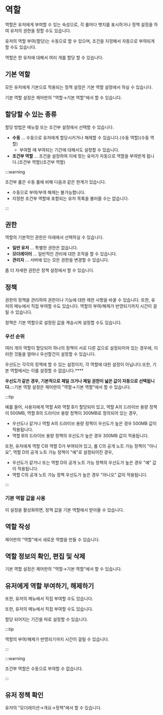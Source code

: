 # 역할

역할은 유저에게 부여할 수 있는 속성으로, 각 롤마다 뱃지를 표시하거나 정책 설정을 하여 유저의 권한을 정할 수도 있습니다.

유저의 역할 부여(할당)는 수동으로 할 수 있으며, 조건을 지정해서 자동으로 부여되게 할 수도 있습니다.

역할은 한 유저에 대해서 여러 개를 할당 할 수 있습니다.

## 기본 역할

모든 유저에게 기본으로 적용되는 정책 설정은 기본 역할 설정에서 하실 수 있습니다.

기본 역할 설정은 제어판의 "역할→기본 역할"에서 할 수 있습니다.

## 할당할 수 있는 종류

할당 방법은 매뉴얼 또는 조건부 설정에서 선택할 수 있습니다.

- **수동** ... 수동으로 유저에게 할당시키거나 해제할 수 있습니다.(수동 역할)(수동 역할)
  - 부여할 때 부여되는 기간에 대해서도 설정할 수 있습니다.
- **조건부 역할** ... 조건을 설정하여 이에 맞는 유저가 자동으로 역할을 부여받게 됩니다.(조건부 역할)(조건부 역할)

:::warning

조건부 롤은 수동 롤에 비해 다음과 같은 한계가 있습니다.

- 수동으로 부여/부여 해제는 불가능합니다.
- 지정한 조건부 역할에 포함되는 유저 목록을 불러올 수는 없습니다.

:::

## 권한

역할의 기본적인 권한은 아래에서 선택하실 수 있습니다.

- **일반 유저** ... 특별한 권한은 없습니다.
- **모더레이터** ... 일반적인 관리에 대한 조작을 할 수 있습니다.
- **관리자** ... 서버에 있는 모든 권한을 변경할 수 있습니다.

좀 더 자세한 권한은 정책 설정에서 할 수 있습니다.

## 정책

권한의 정책을 관리하여 권한이나 기능에 대한 제한 사항을 바꿀 수 있습니다. 또한, 유저의 메뉴에서 직접 부여할 수도 있습니다. 역할의 부여/해제가 반영되기까지 시간이 걸릴 수 있습니다.

정책은 기본 역할으로 설정된 값을 계승시켜 설정할 수도 있습니다.

### 우선 순위

여러 개의 역할이 할당되어 하나의 정책이 서로 다른 값으로 설정되어져 있는 경우에, 이러한 것들을 얼마나 우선할건지 설정할 수 있습니다.

우선도는 각각의 정책에 할 수 있는 설정이지, 각 역할에 대한 설정이 아닙니다.또한, 기본 역할에서는 이를 설정할 수 없습니다.\*\*\*\*

**우선도가 같은 경우, 기본적으로 제일 크거나 제일 권한이 넓은 값이 자동으로 선택됩니다.**:::기본 역할 설정은 제어판의 "역할→기본 역할"에서 할 수 있습니다.

:::tip

예를 들어, 사용자에게 역할 A와 역할 B가 할당되어 있고, 역할 A의 드라이브 용량 정책이 500MB, 역할 B의 드라이브 용량 정책이 300MB로 정의되어 있는 경우,

- 우선도나 같거나 역할 A의 드라이브 용량 정책이 우선도가 높은 경우 500MB 값이 적용됩니다.
- 역할 B의 드라이브 용량 정책의 우선도가 높은 경우 300MB 값이 적용됩니다.

또한, 유저에게 역할 C와 역할 D가 부여되어 있고, 롤 C의 공개 노트 가능 정책이 "아니요", 역할 D의 공개 노트 가능 정책이 "예"로 설정되어진 경우,

- 우선도가 같거나 또는 역할 D의 공개 노트 가능 정책의 우선도가 높은 경우 "예" 값이 적용됩니다.
- 역할 C의 공개 노트 가능 정책 우선도가 높은 경우 "아니오" 값이 적용됩니다.

:::

### 기본 역할 값을 사용

이 설정을 활성화하면, 정책 값을 기본 역할에서 받아올 수 있습니다.

## 역할 작성

제어판의 "역할"에서 새로운 역할을 만들 수 있습니다.

## 역할 정보의 확인, 편집 및 삭제

기본 역할 설정은 제어판의 "역할→기본 역할"에서 할 수 있습니다.

## 유저에게 역할 부여하기, 해제하기

또한, 유저의 메뉴에서 직접 부여할 수도 있습니다.

또한, 유저의 메뉴에서 직접 부여할 수도 있습니다.

할당 되어지는 기간을 따로 설정할 수 있습니다.

:::tip

역할의 부여/해제가 반영되기까지 시간이 걸릴 수 있습니다.

:::

:::warning

조건부 역할은 수동으로 부여할 수 없습니다.

:::

## 유저 정책 확인

유저의 "모더레이션→개요→정책"에서 할 수 있습니다.
